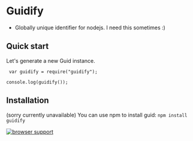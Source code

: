 # Guidify

* Globally unique identifier for nodejs. I need this sometimes :)


## Quick start

Let's generate a new Guid instance.

```
 var guidify = require("guidify");

console.log(guidify());

```

## Installation

(sorry currently unavailable)
You can use npm to install guid: `npm install guidify`


[![browser support](https://ci.testling.com/arifcakiroglu/guidify.png)
](https://ci.testling.com/arifcakiroglu/guidify)
